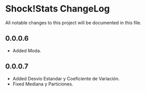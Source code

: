 # Shock!Stats ChangeLog

All notable changes to this project will be documented in this file.

## 0.0.0.6

- Added Moda.

## 0.0.0.7

- Added Desvío Estandar y Coeficiente de Variación.
- Fixed Mediana y Particiones.

